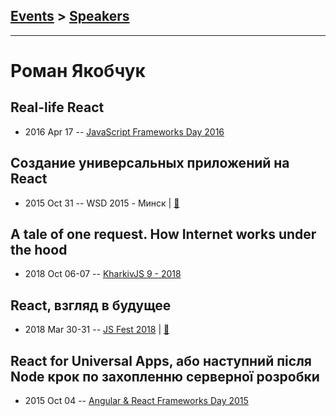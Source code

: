 ## [Events](../README.md) > [Speakers](../speakers.md)
---

# Роман Якобчук

## Real-life React
- 2016 Apr 17 -- [JavaScript Frameworks Day 2016](https://frameworksdays.com/event/js-frameworks-day-2016/review/real-life-react)    
## Создание универсальных приложений на React
- 2015 Oct 31 -- WSD 2015 - Минск  | [:notebook:](http://slides.com/romaniakobchuk/deck-9-10-11-13)  
## A tale of one request. How Internet works under the hood
- 2018 Oct 06-07 -- [KharkivJS 9 - 2018](https://www.youtube.com/watch?v=uXXdYCd93F8)    
## React, взгляд в будущее
- 2018 Mar 30-31 -- [JS Fest 2018](https://www.youtube.com/watch?v=gKmfTKQpWSM)  | [:notebook:](https://www.slideshare.net/JSFestUA/js-fest-react)  
## React for Universal Apps, або наступний після Node крок по захопленню серверної розробки
- 2015 Oct 04 -- [Angular &amp; React Frameworks Day 2015](https://frameworksdays.com/event/angular-react-fwday-2015/review/react-for-universal-apps)    
